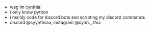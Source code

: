 - wsg im cynthia!
- i only know python
- i mainly code for discord bots and scripting my discord commands
- discord @cyynthiiaa, instagram @cynn._.thia

<!---
cyynthiiaa/cyynthiiaa is a ✨ special ✨ repository because its `README.md` (this file) appears on your GitHub profile.
You can click the Preview link to take a look at your changes.
--->
